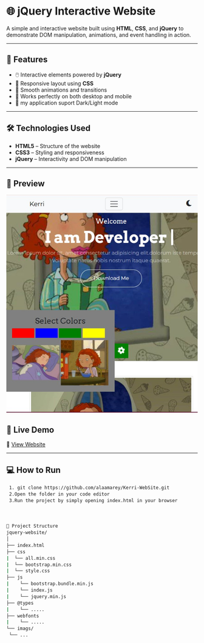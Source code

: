 # 🌐 jQuery Interactive Website

A simple and interactive website built using **HTML**, **CSS**, and **jQuery** to demonstrate DOM manipulation, animations, and event handling in action.

---

## 🚀 Features
- 🖱️ Interactive elements powered by **jQuery**
- 🎨 Responsive layout using **CSS**
- 🔄 Smooth animations and transitions
- 📱 Works perfectly on both desktop and mobile
- 🌙 my application suport Dark/Light mode

---

## 🛠️ Technologies Used
- **HTML5** – Structure of the website  
- **CSS3** – Styling and responsiveness  
- **jQuery** – Interactivity and DOM manipulation  

---

## 📸 Preview

![Website Preview](./kerriscreenshot.jpg)

## 🚀 Live Demo

🔗 [View Website](https://kerri-web-site.vercel.app/)  


---


## 💻 How to Run

   ```bash
    1. git clone https://github.com/alaamarey/Kerri-WebSite.git
    2.Open the folder in your code editor
    3.Run the project by simply opening index.html in your browser



📁 Project Structure
jquery-website/
│
├── index.html
├── css
|  └── all.min.css
|  └── bootstrap.min.css
|  └── style.css
├── js
|    └── bootstrap.bundle.min.js
|    └── index.js 
|    └── jquery.min.js
├── @types
|    └── .....
├── webfonts
|    └── .....
└── imags/
    └── ...

